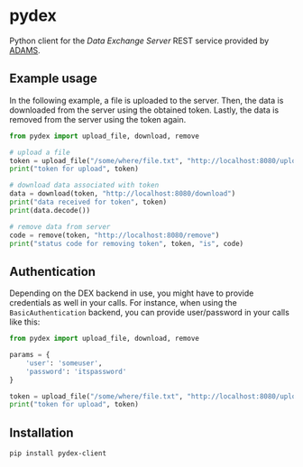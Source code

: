 # pydex
Python client for the *Data Exchange Server* REST service provided 
by [ADAMS](https://adams.cms.waikato.ac.nz/).

## Example usage

In the following example, a file is uploaded to the server. 
Then, the data is downloaded from the server using the obtained token.
Lastly, the data is removed from the server using the token again.

```python
from pydex import upload_file, download, remove

# upload a file
token = upload_file("/some/where/file.txt", "http://localhost:8080/upload")
print("token for upload", token)

# download data associated with token
data = download(token, "http://localhost:8080/download")
print("data received for token", token)
print(data.decode())

# remove data from server
code = remove(token, "http://localhost:8080/remove")
print("status code for removing token", token, "is", code)
```

## Authentication

Depending on the DEX backend in use, you might have to provide credentials 
as well in your calls. For instance, when using the `BasicAuthentication`
backend, you can provide user/password in your calls like this:

```python
from pydex import upload_file, download, remove

params = {
    'user': 'someuser',
    'password': 'itspassword'
}

token = upload_file("/some/where/file.txt", "http://localhost:8080/upload", params=params)
print("token for upload", token)
```

## Installation

```commandline
pip install pydex-client
```
